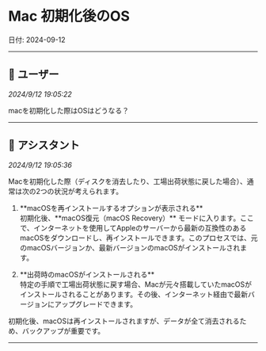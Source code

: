 # Mac 初期化後のOS

日付: 2024-09-12

---

## 👤 ユーザー
*2024/9/12 19:05:22*

macを初期化した際はOSはどうなる？

---

## 🤖 アシスタント
*2024/9/12 19:05:36*

Macを初期化した際（ディスクを消去したり、工場出荷状態に戻した場合）、通常は次の2つの状況が考えられます。

1. \*\*macOSを再インストールするオプションが表示される\*\*  
   初期化後、\*\*macOS復元（macOS Recovery）\*\* モードに入ります。ここで、インターネットを使用してAppleのサーバーから最新の互換性のあるmacOSをダウンロードし、再インストールできます。このプロセスでは、元のmacOSバージョンか、最新バージョンのmacOSがインストールされます。

2. \*\*出荷時のmacOSがインストールされる\*\*  
   特定の手順で工場出荷状態に戻す場合、Macが元々搭載していたmacOSがインストールされることがあります。その後、インターネット経由で最新バージョンにアップグレードできます。

初期化後、macOSは再インストールされますが、データが全て消去されるため、バックアップが重要です。

---
